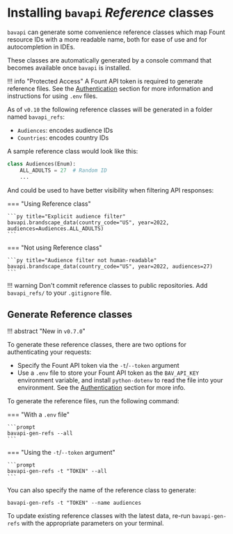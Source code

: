 # Installing `bavapi` *Reference* classes

`bavapi` can generate some convenience reference classes which map Fount resource IDs with a more readable name, both for ease of use and for autocompletion in IDEs.

These classes are automatically generated by a console command that becomes available once `bavapi` is installed.

!!! info "Protected Access"
    A Fount API token is required to generate reference files. See the [Authentication](authentication.md) section for more information and instructions for using `.env` files.

As of `v0.10` the following reference classes will be generated in a folder named `bavapi_refs`:

- `Audiences`: encodes audience IDs
- `Countries`: encodes country IDs

A sample reference class would look like this:

```py
class Audiences(Enum):
    ALL_ADULTS = 27  # Random ID
    ...
```

And could be used to have better visibility when filtering API responses:

=== "Using Reference class"

    ```py title="Explicit audience filter"
    bavapi.brandscape_data(country_code="US", year=2022, audiences=Audiences.ALL_ADULTS)
    ```

=== "Not using Reference class"

    ```py title="Audience filter not human-readable"
    bavapi.brandscape_data(country_code="US", year=2022, audiences=27)
    ```

!!! warning
    Don't commit reference classes to public repositories. Add `bavapi_refs/` to your `.gitignore` file.

## Generate Reference classes

!!! abstract "New in `v0.7.0`"

To generate these reference classes, there are two options for authenticating your requests:

- Specify the Fount API token via the `-t`/`--token` argument
- Use a `.env` file to store your Fount API token as the `BAV_API_KEY` environment variable, and install `python-dotenv` to read the file into your environment. See the [Authentication](authentication.md#recommended-way-to-manage-api-keys) section for more info.

To generate the reference files, run the following command:

=== "With a `.env` file"

    ```prompt
    bavapi-gen-refs --all
    ```

=== "Using the `-t`/`--token` argument"

    ```prompt
    bavapi-gen-refs -t "TOKEN" --all
    ```

You can also specify the name of the reference class to generate:

```prompt
bavapi-gen-refs -t "TOKEN" --name audiences
```

To update existing reference classes with the latest data, re-run `bavapi-gen-refs` with the appropriate parameters on your terminal.
